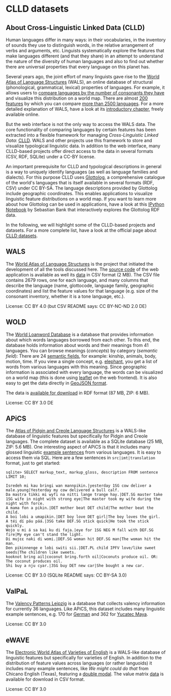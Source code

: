 # CLLD datasets

## About Cross-Linguistic Linked Data (CLLD)

Human languages differ in many ways: in their vocabularies, in the
inventory of sounds they use to distinguish words, in the relative
arrangement of verbs and arguments, etc. Linguists systematically
explore the features that make languages different (and that they
share) in an attempt to understand the nature of the diversity of
human languages and also to find out whether there are universal
properties that every language on this planet has.

Several years ago, the joint effort of many linguists gave rise to the
[World Atlas of Language Structures](http://wals.info/) (WALS), an
online database of structural (phonological, grammatical, lexical)
properties of languages. For example, it allows users to
[compare languages by the number of consonants they have](http://wals.info/feature/1A)
and visualize this distribution on a world map.
There are almost [200 features](http://wals.info/feature) by which
you can compare [more than 2500 languages](http://wals.info/languoid).
For a more detailed explanation of WALS,
have a look at its [introductory chapter](http://wals.info/chapter/s1),
freely available online.

But the web interface is not the only way to access the WALS data.
The core functionality of comparing languages by certain features
has been extracted into a flexible framework for managing
*Cross-Linguistic Linked Data*: [CLLD](http://clld.org/).
WALS and other projects use this framework to store and visualize
typological linguistic data. In addition to the web interface,
many CLLD-based projects offer direct access to the data in several
formats (CSV, RDF, SQLite) under a CC-BY license.

An important prerequisite for CLLD and typological descriptions in
general is a way to uniquely identify languages (as well as language
families and dialects). For this purpose CLLD uses
[Glottolog](http://glottolog.org/), a comprehensive catalogue of the
world's languages that is itself available in several formats (RDF,
CSV) under CC BY-SA. The language descriptions provided by Glottolog
include geographic coordinates. This enables applications to visualize
linguistic feature distributions on a world map. If you want to learn
more about how Glottolog can be used in applications, have a look at this
[IPython Notebook](http://nbviewer.ipython.org/gist/xflr6/9050337/glottolog.ipynb)
by Sebastian Bank that interactively explores the Glottolog RDF data.

In the following, we will highlight some of the CLLD-based projects
and datasets. For a more complete list, have a look at the official
page about [CLLD datasets](http://clld.org/datasets.html).

## WALS

The [World Atlas of Language Structures](http://wals.info/) is the
project that initiated the development of all the tools discussed
here. The [source code](https://github.com/clld/wals3) of the web
application is available as well its [data](http://wals.info/download)
in CSV format (2 MB). The CSV file contains 2679 rows, one for each
language, and many columns that describe the language (name,
glottocode, language family, geographic coordinates) and list the
feature values for that language (e.g. size of the consonant
inventory, whether it is a tone language, etc.).

License: CC BY 4.0 (but CSV README says: CC BY-NC-ND 2.0 DE)

## WOLD

The [World Loanword Database](http://wold.clld.org/) is a database
that provides information about which words languages borrowed from
each other. To this end, the database holds information about words
and their meanings from 41 languages. You can browse meanings
(*concepts*) by category (*semantic field*): There are 24
[semantic fields](http://wold.clld.org/meaning), for example: kinship,
animals, body, motion, time. If you view a single concept, e.g.
[elephant](http://wold.clld.org/meaning/3-77), you get a list of words
from various languages with this meaning. Since geographic information
is associated with every language, the words can be visualized on a
world map (this is done using [leaflet](http://leafletjs.com/) on the
web frontend). It is also easy to get the data directly in
[GeoJSON format](http://wold.clld.org/meaning/3-77.geojson).

The data is [available for download](http://wold.clld.org/download)
in RDF format (87 MB, ZIP: 6 MB).

License: CC BY 3.0 DE

## APiCS

The [Atlas of Pidgin and Creole Language Structures](http://apics-online.info/)
is a WALS-like database of linguistic features but specifically for
Pidgin and Creole languages. The complete dataset is available as a
SQLite database (25 MB, ZIP: 5.6 MB). One interesting aspect of APiCS
is that it includes many glossed linguistic
[example sentences](http://apics-online.info/sentences) from various
languages. It is easy to access them via SQL. Here are a few sentences
in `src|imt|translation` format, just to get started:

```
sqlite> SELECT markup_text, markup_gloss, description FROM sentence LIMIT 10;

Isredeh mi kau bringi wan mannpikin.|yesterday 1SG cow deliver a male.young|Yesterday my cow delivered a bull calf.
Da mastra tikki mi wyfi na nitti lange trange hay.|DET.SG master take 1SG wife in night with strong eye|The master took my wife during the night with force.
A mama fon a pikin.|DET mother beat DET child|The mother beat the child.
A boi lobi a umapikin.|DET boy love DET girl|The boy loves the girl.
A téi dí páu páá.|3SG take DEF.SG stick quick|He took the stick quickly.
Wojo u mi á sa kai ku di faja.|eye for 1SG NEG M fall with DEF.SG fire|My eye can't stand the light.
Di mujɛɛ naki di womi.|DEF.SG woman hit DEF.SG man|The woman hit the man.
Den pikinnenge e lobi switi sii.|DET.PL child IPFV love/like sweet seeds|The children like sweets.
kooknot bring ail|coconut bring.forth oil|Coconuts produce oil. OR: The coconut produces oil.
Shi buy a nju cyar.|3SG buy DET new car|She bought a new car.
```

License: CC BY 3.0 (SQLite README says: CC BY-SA 3.0)

## ValPaL

The [Valency Patterns Leipzig](http://valpal.info/) is a database that
collects valency information for currently 36 languages. Like APiCS,
this dataset includes many linguistic example sentences, e.g. 170 for
[German](http://valpal.info/languages/german/examples) and 362 for
[Yucatec Maya](http://valpal.info/languages/yucatec-maya/examples).

License: CC BY 3.0

## eWAVE

The [Electronic World Atlas of Varieties of English](http://ewave-atlas.org/)
is a WALS-like database of linguistic features but specifically for
varieties of English. In addition to the distribution of feature
values across languages (or rather languoids) it includes many example
sentences, like *We might could do that* from Chicano English (Texas),
featuring a [double modal](http://ewave-atlas.org/parameters/121).
The value matrix [data](http://ewave-atlas.org/download) is available
for download in CSV format.

License: CC BY 3.0
